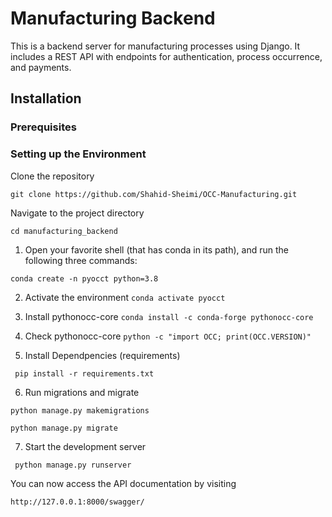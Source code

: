 # Manufacturing Backend

This is a backend server for manufacturing processes using Django. It includes a REST API with endpoints for authentication, process occurrence, and payments.

## Installation

### Prerequisites


### Setting up the Environment
Clone the repository 

```git clone https://github.com/Shahid-Sheimi/OCC-Manufacturing.git```

Navigate to the project directory

``` cd manufacturing_backend ```

1. Open your favorite shell (that has conda in its path), and run the following three commands:

```conda create -n pyocct python=3.8```

2. Activate the environment
```conda activate pyocct```

3. Install pythonocc-core
``` conda install -c conda-forge pythonocc-core ```

4. Check pythonocc-core 
```python -c "import OCC; print(OCC.VERSION)" ```

5. Install Dependpencies (requirements)

``` pip install -r requirements.txt```

6. Run migrations and migrate

``` python manage.py makemigrations ```

``` python manage.py migrate ```

7.  Start the development server

```  python manage.py runserver  ```

You can now access the API documentation by visiting

``` http://127.0.0.1:8000/swagger/ ```

